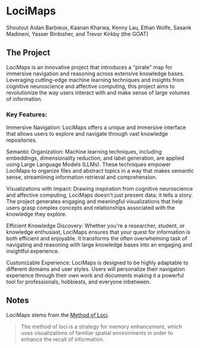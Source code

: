 # LociMaps

Shoutout Aidan Barbieux, Kaanan Kharwa, Kenny Lau, Ethan Wolfe, Sasank Madineni, Yasser Binbisher, and Trevor Kirkby (the GOAT)

## The Project
LociMaps is an innovative project that introduces a "pirate" map for immersive navigation and reasoning across extensive knowledge bases. Leveraging cutting-edge machine learning techniques and insights from cognitive neuroscience and affective computing, this project aims to revolutionize the way users interact with and make sense of large volumes of information.

### Key Features:

Immersive Navigation: LociMaps offers a unique and immersive interface that allows users to explore and navigate through vast knowledge repositories.

Semantic Organization: Machine learning techniques, including embeddings, dimensionality reduction, and label generation, are applied using Large Language Models (LLMs). These techniques empower LociMaps to organize files and abstract topics in a way that makes semantic sense, streamlining information retrieval and comprehension.

Visualizations with Impact: Drawing inspiration from cognitive neuroscience and affective computing, LociMaps doesn't just present data; it tells a story. The project generates engaging and meaningful visualizations that help users grasp complex concepts and relationships associated with the knowledge they explore.

Efficient Knowledge Discovery: Whether you're a researcher, student, or knowledge enthusiast, LociMaps ensures that your quest for information is both efficient and enjoyable. It transforms the often overwhelming task of navigating and reasoning with large knowledge bases into an engaging and insightful experience.

Customizable Experience: LociMaps is designed to be highly adaptable to different domains and user styles. Users will personalize their navigation experience through their own work and documents making it a powerful tool for professionals, hobbiests, and everyone inbetween.

## Notes
LociMaps stems from the [Method of Loci](https://en.wikipedia.org/wiki/Method_of_loci).
> The method of loci is a strategy for memory enhancement, which uses visualizations of familiar spatial environments in order to enhance the recall of information.